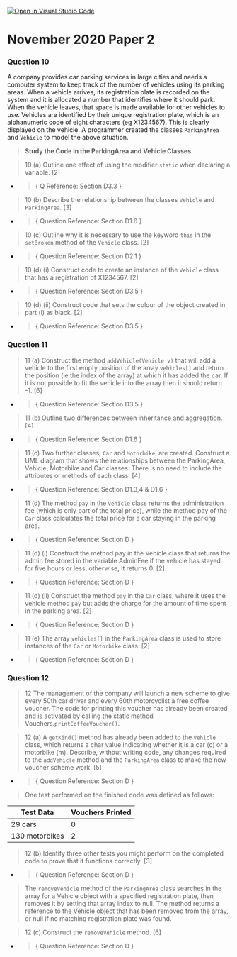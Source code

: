 [![Open in Visual Studio Code](https://classroom.github.com/assets/open-in-vscode-718a45dd9cf7e7f842a935f5ebbe5719a5e09af4491e668f4dbf3b35d5cca122.svg)](https://classroom.github.com/online_ide?assignment_repo_id=11508266&assignment_repo_type=AssignmentRepo)
# November 2020 Paper 2

### Question 10

A company provides car parking services in large cities and needs a computer system to keep track of the number of vehicles using its parking areas. 
When a vehicle arrives, its registration plate is recorded on the system and it is allocated a number that identifies where it should park. When the vehicle leaves, that space is made available for other vehicles to use. 
Vehicles are identified by their unique registration plate, which is an alphanumeric code of 
eight characters (eg X1234567). This is clearly displayed on the vehicle. 
A programmer created the classes `ParkingArea` and `Vehicle` to model the above situation. 

> **Study the Code in the ParkingArea and Vehicle Classes**

> 10 (a) Outline one effect of using the modifier `static` when declaring a variable. [2]

- > { Q Reference: Section D3.3 }

> 10 (b) Describe the relationship between the classes `Vehicle` and `ParkingArea`.	[3] 

- > { Question Reference: Section D1.6 }

> 10 (c) Outline why it is necessary to use the keyword `this` in the `setBroken` method of the  `Vehicle` class.	[2] 

- > { Question Reference: Section D2.1 }

> 10 (d) (i)	Construct code to create an instance of the `Vehicle` class that has a registration of X1234567.	[2]

- > { Question Reference: Section D3.5 }

> 10 (d) (ii)	Construct code that sets the colour of the object created in part (i) as black.	[2] 

- > { Question Reference: Section D3.5 }

### Question 11

> 11 (a) Construct the method `addVehicle(Vehicle v)` that will add a vehicle to the first empty position of the array `vehicles[]` and return the position (ie the index of the array) at which it has added the car. If it is not possible to fit the vehicle into the array 
then it should return -1.	[6] 

- > { Question Reference: Section D3.5 }

> 11 (b) Outline two differences between inheritance and aggregation.	[4]

- > { Question Reference: Section D1.6 }

> 11 (c) Two further classes, `Car` and `Motorbike`, are created. Construct a UML diagram that shows the relationships between the ParkingArea, Vehicle, Motorbike and Car classes. There is no need to include the attributes or methods of each class.	[4] 

- > { Question Reference: Section D1.3,4 & D1.6 }

 > 11 (d) The method `pay` in the `Vehicle` class returns the administration fee (which is only part of the total price), while the method pay of the `Car` class calculates the total price for a car staying in the parking area. 

 - > { Question Reference: Section D }

 > 11 (d) (i) Construct the method pay in the Vehicle class that returns the admin fee stored in the variable AdminFee if the vehicle has stayed for five hours or less; otherwise, it returns 0.	[2] 

 - > { Question Reference: Section D }

 > 11 (d) (ii) Construct the method `pay` in the `Car` class, where it uses the vehicle method `pay` but adds the charge for the amount of time spent in the parking area.	[2] 

  - > { Question Reference: Section D }

 > 11 (e) The array `vehicles[]` in the `ParkingArea` class is used to store instances of the `Car` or `Motorbike` class. [2]

 - > { Question Reference: Section D }

 ### Question 12

 > 12 The management of the company will launch a new scheme to give every 50th car driver and every 60th motorcyclist a free coffee voucher. The code for printing this voucher has already been created and is activated by calling the static method Vouchers.`printCoffeeVoucher()`. 

  > 12 (a) A `getKind()` method has already been added to the `Vehicle` class, which returns a char value indicating whether it is a car (c) or a motorbike (m). 
 Describe, without writing code, any changes required to the `addVehicle` method and the `ParkingArea` class to make the new voucher scheme work.	[5] 

  - > { Question Reference: Section D }

 > One test performed on the finished code was defined as follows: 

 Test Data | Vouchers Printed
 -----|-----
 29 cars | 0
 130 motorbikes | 2

 > 12 (b) Identify three other tests you might perform on the completed code to prove that it 
functions correctly. [3]

 - > { Question Reference: Section D }

> The `removeVehicle` method of the `ParkingArea` class searches in the array for a Vehicle 
object with a specified registration plate, then removes it by setting that array index to null. The method returns a reference to the Vehicle object that has been removed from the array, or null if no matching registration plate was found. 

> 12 (c) Construct the `removeVehicle` method. [6]

 - > { Question Reference: Section D }
